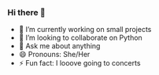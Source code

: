### Hi there 👋

- 🔭 I’m currently working on small projects
- 👯 I’m looking to collaborate on Python
- 💬 Ask me about anything
- 😄 Pronouns: She/Her
- ⚡ Fun fact: I looove going to concerts
